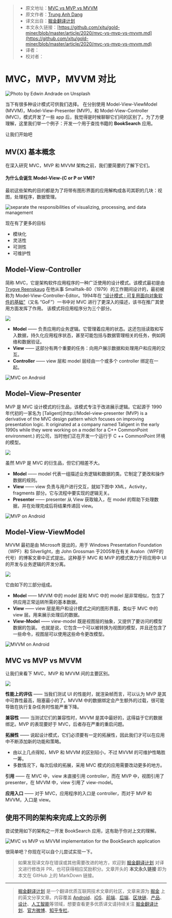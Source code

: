 > * 原文地址：[MVC vs MVP vs MVVM](https://levelup.gitconnected.com/mvc-vs-mvp-vs-mvvm-35e0d4b933b4)
> * 原文作者：[Trung Anh Dang](https://medium.com/@dangtrunganh)
> * 译文出自：[掘金翻译计划](https://github.com/xitu/gold-miner)
> * 本文永久链接：[https://github.com/xitu/gold-miner/blob/master/article/2020/mvc-vs-mvp-vs-mvvm.md](https://github.com/xitu/gold-miner/blob/master/article/2020/mvc-vs-mvp-vs-mvvm.md)
> * 译者：
> * 校对者：

# MVC，MVP，MVVM 对比 

![Photo by [Edwin Andrade](https://unsplash.com/@theunsteady5?utm_source=medium&utm_medium=referral) on [Unsplash](https://unsplash.com?utm_source=medium&utm_medium=referral)](https://cdn-images-1.medium.com/max/10098/0*zrwD7OZp_Lz0Trzm)

当下有很多种设计模式可供我们选择。 在分别使用 Model-View-ViewModel (MVVM)，Model-View-Presenter (MVP)，和 Model-View-Controller (MVC)，模式开发了一些 app 后，我觉得是时候聊聊它们间的区别了。为了方便理解，这里我们举一个例子：开发一个用于查找书籍的 **BookSearch** 应用。

让我们开始吧

## MV(X) 基本概念

在深入研究 MVC，MVP 和 MVVM 架构之前，我们要简要的了解下它们。

#### 为什么会诞生 Model-View-(C or P or VM)?

最初这些架构的目的都是为了将带有图形界面的应用解构成各司其职的几块：视图，处理程序，数据管理。

![separate the responsibilities of visualizing, processing, and data management](https://cdn-images-1.medium.com/max/2730/1*EyHs4py3rl8WsAKhno-oSw.png)

现在有了更多的目标

* 模块化
* 灵活性
* 可测性
* 可维护性

## Model-View-Controller

简称 MVC，它是架构软件应用程序的一种广泛使用的设计模式。该模式最初是由 [Trygve Reenskaug](https://en.wikipedia.org/wiki/Trygve_Reenskaug) 在他从事 Smalltalk-80（1979）的工作期间设计的，最初被称为 Model-View-Controller-Editor。1994年在 [“设计模式 : 可复用面向对象软件的基础”](https://www.amazon.co.uk/Design-patterns-elements-reusable-object-oriented/dp/0201633612)（又名 “GoF”）一书中对 MVC 进行了更深入的描述，该书在推广其使用方面发挥了作用。 该模式将应用程序分为三个部分。

![](https://cdn-images-1.medium.com/max/2730/1*C6X8ZQf3grq0ifscFvMugw.png)

* **Model** —— 负责应用的业务逻辑。它管理着应用的状态。这还包括读取和写入数据，持久化应用程序状态，甚至可能包括与数据管理相关的任务，例如网络和数据验证。
* **View** —— 这部分有两个重要的任务：向用户展示数据和处理用户和应用的交互。
* **Controller** —— view 层和 model 层经由一个或多个 controller 绑定在一起。

![MVC on Android](https://cdn-images-1.medium.com/max/2730/1*KuqHoiiiIAU9olKqlkFujA.png)

## Model–View–Presenter

MVP 是 MVC 设计模式的衍生品，该模式专注于改进展示逻辑。它起源于 1990 年代初的一家名为 [Taligent](http://Model-view-presenter (MVP) is a derivative of the MVC design pattern which focuses on improving presentation logic. It originated at a company named Taligent in the early 1990s while they were working on a model for a C++ CommonPoint environment.) 的公司，当时他们正在开发一个运行于 C ++ CommonPoint 环境的模型。

![](https://cdn-images-1.medium.com/max/2730/1*ru_qYzPdhTnOoFGOcU6qOA.png)

虽然 MVP 是 MVC 的衍生品，但它们相差不大。

* **Model** —— model 代表一组描述业务逻辑和数据的类。它制定了更改和操作数据的规则。
* **View** —— view 负责与用户进行交互，就如下图中 XML，Activity，fragments 部分。它与流程中要实现的逻辑无关。
* **Presenter** —— presenter 从 View 获取输入，在 model 的帮助下处理数据，并在处理完成后将结果传递回 view。

![MVP on Android](https://cdn-images-1.medium.com/max/2730/1*naMJ_Kfe8sLShjoBwDfjzg.png)

## Model-View-ViewModel

MVVM 最初是由 Microsoft 提出的，用于 Windows Presentation Foundation（WPF）和 Silverlight，由 John Grossman 于2005年在有关 Avalon（WPF的代号）的博客文章中正式提出。这种基于 MVC 和 MVP 的模式致力于将应用中 UI 的开发与业务逻辑的开发分离。

![](https://cdn-images-1.medium.com/max/2730/1*j6dM1iDMAn3d94g4tvuLFg.png)

它由如下的三部分组成。

* **Model** —— MVVM 中的 model 层和 MVC 中的 model 层非常相似，包含了供应用正常运转所需的基本数据。
* **View** —— view 层是用户和设计模式之间的图形界面，类似于 MVC 中的 view 层。用来展示处理后的数据。
* **View-Model** —— view-model 既是视图层的抽象，又提供了要访问的模型数据的包装。 也就是说，它包含一个可以被转换为视图的模型，并且还包含了一些命令，视图层可以使用这些命令更改模型。

![MVVM on Android](https://cdn-images-1.medium.com/max/2730/1*XRtDb_FlcGjwvXjLqra94w.png)

## MVC vs MVP vs MVVM

让我们来看下 MVC，MVP 和 MVVM 间的主要区别。

![](https://cdn-images-1.medium.com/max/2730/1*sIwF6PKHDQl59SdKOYbsPA.jpeg)

**性能上的评估** —— 当我们测试 UI 的性能时，就渲染帧而言，可以认为 MVP 是其中可靠性最高，阻塞最小的了。MVVM 中的数据绑定会产生额外的过载，很可能导致在执行复杂任务时性能严重下降。

**兼容性** —— 当测试它们的兼容性时，MVVM 是其中最好的，这得益于它的数据绑定。MVP 的表现要好于 MVC，后者存在严重的重启问题。

**拓展性** —— 说起设计模式，它们必须要有一定的拓展性，因此我们才可以在应用中不断添加新的功能和策略。

* 由以上几点得知，MVP 和 MVVM 的区别较小，不过 MVVM 的可维护性略胜一筹。
* 多数情况下，每次后续的拓展，采用 MVC 模式的应用需要改动更多的地方。

**引用** —— 在 MVC 中，view 未直接引用 controller，而在 MVP 中，视图引用了 presenter，在 MVVM 中，view 引用了 view-model。

**应用入口** —— 对于 MVC，应用程序的入口是 controller，而对于 MVP 和 MVVM，入口是 view。

## 使用不同的架构来完成上文的示例

尝试使用如下的架构之一开发 BookSearch 应用，这有助于你对上文的理解。

![MVC vs MVP vs MVVM implementation for the BookSearch application](https://cdn-images-1.medium.com/max/2730/1*if_3uYnoFmxfWXkKYpDNqw.png)

很简单吧？你现在可以自个儿尝试实现一下。

> 如果发现译文存在错误或其他需要改进的地方，欢迎到 [掘金翻译计划](https://github.com/xitu/gold-miner) 对译文进行修改并 PR，也可获得相应奖励积分。文章开头的 **本文永久链接** 即为本文在 GitHub 上的 MarkDown 链接。

---

> [掘金翻译计划](https://github.com/xitu/gold-miner) 是一个翻译优质互联网技术文章的社区，文章来源为 [掘金](https://juejin.im) 上的英文分享文章。内容覆盖 [Android](https://github.com/xitu/gold-miner#android)、[iOS](https://github.com/xitu/gold-miner#ios)、[前端](https://github.com/xitu/gold-miner#前端)、[后端](https://github.com/xitu/gold-miner#后端)、[区块链](https://github.com/xitu/gold-miner#区块链)、[产品](https://github.com/xitu/gold-miner#产品)、[设计](https://github.com/xitu/gold-miner#设计)、[人工智能](https://github.com/xitu/gold-miner#人工智能)等领域，想要查看更多优质译文请持续关注 [掘金翻译计划](https://github.com/xitu/gold-miner)、[官方微博](http://weibo.com/juejinfanyi)、[知乎专栏](https://zhuanlan.zhihu.com/juejinfanyi)。
